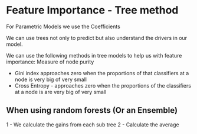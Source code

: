 # Feature Importance - Tree method

For Parametric Models we use the Coefficients

We can use trees not only to predict but also understand the drivers in our model.

We can use the following methods in tree models to help us with feature importance:
Measure of node purity
* Gini index approaches zero when the proportions of that classifiers at a node is very big of very small
* Cross Entropy - approaches zero when the proportions of the classifiers at a node is are very big of very small

## When using random forests (Or an Ensemble)
1 - We calculate the gains from each sub tree
2 - Calculate the average
